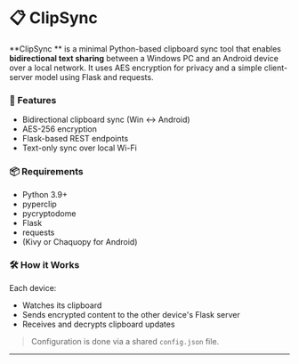 # 📋 ClipSync

**ClipSync ** is a minimal Python-based clipboard sync tool that enables **bidirectional text sharing** between a Windows PC and an Android device over a local network. It uses AES encryption for privacy and a simple client-server model using Flask and requests.

### 🚀 Features
- Bidirectional clipboard sync (Win ↔ Android)
- AES-256 encryption
- Flask-based REST endpoints
- Text-only sync over local Wi-Fi

### 📦 Requirements
- Python 3.9+
- pyperclip
- pycryptodome
- Flask
- requests
- (Kivy or Chaquopy for Android)

### 🛠️ How it Works
Each device:
- Watches its clipboard
- Sends encrypted content to the other device's Flask server
- Receives and decrypts clipboard updates

> Configuration is done via a shared `config.json` file.

---

